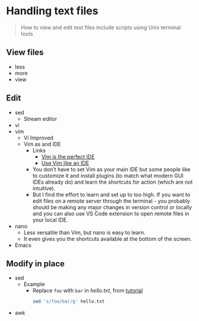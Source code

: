 # Handling text files
> How to view and edit text files include scripts using Unix terminal tools


## View files

- less
- more
- view


## Edit

- sed
    - Stream editor
- vi
- vim
    - Vi Improved
    - Vim as and IDE
        - Links
          - [Vim is the perfect IDE](https://dev.to/allanmacgregor/vim-is-the-perfect-ide-e80) 
          - [Use Vim like an IDE](https://vim.fandom.com/wiki/Use_Vim_like_an_IDE)
        - You don't have to set Vim as your main IDE but some people like to customize it and install plugins (to match what modern GUI IDEs already do) and learn the shortcuts for action (which are not intuitive). 
        - But I find the effort to learn and set up to too high. If you want to edit files on a remote server through the terminal - you probably should be making any major changes in version control or locally and you can also use VS Code extension to open remote files in your local IDE.
- nano
    - Less versatile than Vim, but nano is easy to learn.
    - It even gives you the shortcuts available at the bottom of the screen.
- Emacs


## Modify in place

- sed
  - Example
    - Replace `foo` with `bar` in _hello.txt_, from [tutorial](https://www.cyberciti.biz/faq/how-to-use-sed-to-find-and-replace-text-in-files-in-linux-unix-shell/)
      ```sh
      sed 's/foo/bar/g' hello.txt
      ```
- awk
